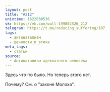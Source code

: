 ```yaml
---
layout: post
title: "#212"
unixtime: 1622038536
vk: https://vk.com/wall-199052526_212
telegram: https://t.me/reducing_suffering/107
tags:
  - антинатализм
  - ценности_и_этика
meta_tags:
  - статьи
source:
  - Антинатализм адекватного человека
---
```

Здесь что-то было. Но теперь этого нет.

Почему? См. о "законе Молоха".